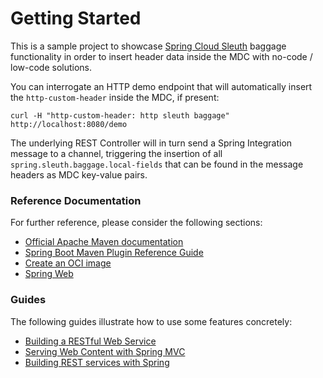 # Getting Started

This is a sample project to showcase [Spring Cloud Sleuth](https://docs.spring.io/spring-cloud-sleuth/docs/current-SNAPSHOT/reference/html/index.html) baggage functionality in order to insert header data inside the MDC with no-code / low-code solutions.

You can interrogate an HTTP demo endpoint that will automatically insert the `http-custom-header` inside the MDC, if present:

`curl -H "http-custom-header: http sleuth baggage" http://localhost:8080/demo`

The underlying REST Controller will in turn send a Spring Integration message to a channel, triggering the insertion of all `spring.sleuth.baggage.local-fields` that can be found in the message headers as MDC key-value pairs.

### Reference Documentation
For further reference, please consider the following sections:

* [Official Apache Maven documentation](https://maven.apache.org/guides/index.html)
* [Spring Boot Maven Plugin Reference Guide](https://docs.spring.io/spring-boot/docs/2.6.0/maven-plugin/reference/html/)
* [Create an OCI image](https://docs.spring.io/spring-boot/docs/2.6.0/maven-plugin/reference/html/#build-image)
* [Spring Web](https://docs.spring.io/spring-boot/docs/2.6.0/reference/htmlsingle/#boot-features-developing-web-applications)

### Guides
The following guides illustrate how to use some features concretely:

* [Building a RESTful Web Service](https://spring.io/guides/gs/rest-service/)
* [Serving Web Content with Spring MVC](https://spring.io/guides/gs/serving-web-content/)
* [Building REST services with Spring](https://spring.io/guides/tutorials/bookmarks/)


